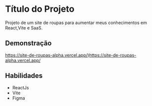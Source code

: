 
# Título do Projeto

Projeto de um site de roupas para aumentar meus conhecimentos em React,Vite e SaaS.


## Demonstração

https://site-de-roupas-alpha.vercel.app/)https://site-de-roupas-alpha.vercel.app/

## Habilidades

* ReactJs
* Vite
* Figma
